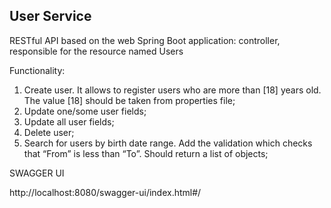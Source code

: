 User Service
-

RESTful API based on the web Spring Boot application: controller, responsible for the resource named Users

Functionality:

1. Create user. It allows to register users who are more than [18] years old. The value [18] should be taken from properties file;
2. Update one/some user fields;
3. Update all user fields;
4. Delete user;
5. Search for users by birth date range. Add the validation which checks that “From” is less than “To”.  Should return a list of objects;

SWAGGER UI

http://localhost:8080/swagger-ui/index.html#/
